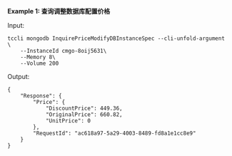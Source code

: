 **Example 1: 查询调整数据库配置价格**



Input: 

```
tccli mongodb InquirePriceModifyDBInstanceSpec --cli-unfold-argument  \
    --InstanceId cmgo-8oij5631\
    --Memory 8\
    --Volume 200
```

Output: 
```
{
    "Response": {
        "Price": {
            "DiscountPrice": 449.36,
            "OriginalPrice": 660.82,
            "UnitPrice": 0
        },
        "RequestId": "ac618a97-5a29-4003-8489-fd8a1e1cc8e9"
    }
}
```

